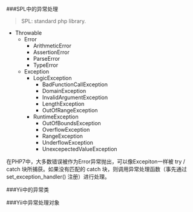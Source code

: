 <!--
author: 刘青
date: 2016-09-10
title: 异常处理对象
tags: Yii-exception
category: php/yii2
status: publish
summary: 
-->

###SPL中的异常处理
> SPL: standard php library.

- Throwable
	- Error
		- ArithmeticError
		- AssertionError
		- ParseError
		- TypeError
	- Exception
		- LogicException
			- BadFunctionCallException
			- DomainException
			- InvalidArgumentException
			- LengthException
			- OutOfRangeException
		- RuntimeException
			- OutOfBoundsException
			- OverflowException
			- RangeException
			- UnderflowException
			- UnexcepectedValueException

在PHP7中，大多数错误被作为Error异常抛出，可以像Excepiton一样被 try / catch 块所捕获。如果没有匹配的 catch 块，则调用异常处理函数（事先通过 set_exception_handler() 注册）进行处理。

###Yii中的异常类


###Yii中异常处理对象
